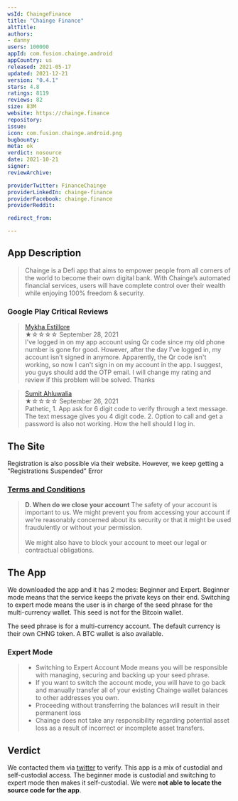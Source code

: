 ```yaml
---
wsId: ChaingeFinance
title: "Chainge Finance"
altTitle: 
authors:
- danny
users: 100000
appId: com.fusion.chainge.android
appCountry: us
released: 2021-05-17
updated: 2021-12-21
version: "0.4.1"
stars: 4.8
ratings: 8119
reviews: 82
size: 83M
website: https://chainge.finance
repository: 
issue: 
icon: com.fusion.chainge.android.png
bugbounty: 
meta: ok
verdict: nosource
date: 2021-10-21
signer: 
reviewArchive:

providerTwitter: FinanceChainge
providerLinkedIn: chainge-finance
providerFacebook: chainge.finance
providerReddit: 

redirect_from:

---
```


## App Description

> Chainge is a Defi app that aims to empower people from all corners of the world to become their own digital bank. With Chainge’s automated financial services, users will have complete control over their wealth while enjoying 100% freedom & security.

### Google Play Critical Reviews

> [Mykha Estillore](https://play.google.com/store/apps/details?id=com.fusion.chainge.android&reviewId=gp%3AAOqpTOFDN0-aDbdh2TT1ewMar0xgM1f5jEWFfIPRwJ_wgbSgxS69B7FsxWitB4bVpBVGO6Jvpobr3rdUB-Gu6p4)<br>
  ★☆☆☆☆ September 28, 2021 <br>
       I've logged in on my app account using Qr code since my old phone number is gone for good. However, after the day I've logged in, my account isn't signed in anymore. Apparently, the Qr code isn't working, so now I can't sign in on my account in the app. I suggest, you guys should add the OTP email. I will change my rating and review if this problem will be solved. Thanks
	   
> [Sumit Ahluwalia](https://play.google.com/store/apps/details?id=com.fusion.chainge.android&reviewId=gp%3AAOqpTOGgqD3WzkjCd8rddo6vDEAi8dpnwtl48B_2XJDPCzyCTp8lG5MFPXD04bISrS2nRZyOcpeyJOJCgIoHsJ4)<br>
  ★☆☆☆☆ September 26, 2021 <br>
       Pathetic, 1. App ask for 6 digit code to verify through a text message. The text message gives you 4 digit code. 2. Option to call and get a password is also not working. How the hell should I log in.
	   
## The Site

Registration is also possible via their website. However, we keep getting a "Registrations Suspended" Error

### [Terms and Conditions](https://www.chainge.finance/TermsAndConditions)

> **D. When do we close your account**
The safety of your account is important to us. We might prevent you from accessing your account if we're reasonably concerned about its security or that it might be used fraudulently or without your permission.<br><br>
We might also have to block your account to meet our legal or contractual obligations.

## The App

We downloaded the app and it has 2 modes: Beginner and Expert. Beginner mode means that the service keeps the private keys on their end. Switching to expert mode means the user is in charge of the seed phrase for the multi-currency wallet. This seed is not for the Bitcoin wallet.

The seed phrase is for a multi-currency account. The default currency is their own CHNG token. A BTC wallet is also available.

### Expert Mode

> - Switching to Expert Account Mode means you will be responsible with managing, securing and backing up your seed phrase.
> - If you want to switch the account mode, you will have to go back and manually transfer all of your existing Chainge wallet balances to other addresses you own.
> - Proceeding without transferring the balances will result in their permanent loss
> - Chainge does not take any responsibility regarding potential asset loss as a result of incorrect or incomplete asset transfers.

## Verdict

We contacted them via [twitter](https://twitter.com/BitcoinWalletz/status/1450388240586866693) to verify. This app is a mix of custodial and self-custodial access. The beginner mode is custodial and switching to expert mode then makes it self-custodial. We were **not able to locate the source code for the app**. 

